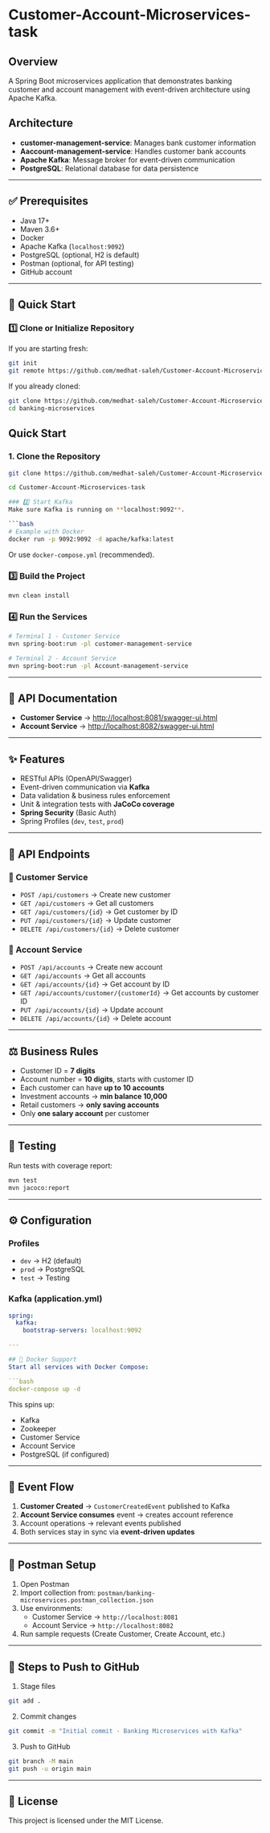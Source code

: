 # Customer-Account-Microservices-task


## Overview

A Spring Boot microservices application that demonstrates banking customer and account management with event-driven architecture using Apache Kafka.

## Architecture

- **customer-management-service**: Manages bank customer information
- **Aaccount-management-service**: Handles customer bank accounts  
- **Apache Kafka**: Message broker for event-driven communication
- **PostgreSQL**: Relational database for data persistence
---

## ✅ Prerequisites
- Java 17+  
- Maven 3.6+  
- Docker  
- Apache Kafka (`localhost:9092`)  
- PostgreSQL (optional, H2 is default)  
- Postman (optional, for API testing)  
- GitHub account  

---

## 🚀 Quick Start

### 1️⃣ Clone or Initialize Repository
If you are starting fresh:
```bash
git init
git remote https://github.com/medhat-saleh/Customer-Account-Microservices-task.git
```

If you already cloned:
```bash
git clone https://github.com/medhat-saleh/Customer-Account-Microservices-task.git
cd banking-microservices
```
## Quick Start

### 1. Clone the Repository
```bash
git clone https://github.com/medhat-saleh/Customer-Account-Microservices-task.git

cd Customer-Account-Microservices-task

### 2️⃣ Start Kafka
Make sure Kafka is running on **localhost:9092**.  

```bash
# Example with Docker
docker run -p 9092:9092 -d apache/kafka:latest
```

Or use `docker-compose.yml` (recommended).

### 3️⃣ Build the Project
```bash
mvn clean install
```

### 4️⃣ Run the Services
```bash
# Terminal 1 - Customer Service
mvn spring-boot:run -pl customer-management-service

# Terminal 2 - Account Service
mvn spring-boot:run -pl Account-management-service 
```

---

## 📖 API Documentation
- **Customer Service** → [http://localhost:8081/swagger-ui.html](http://localhost:8081/swagger-ui.html)  
- **Account Service** → [http://localhost:8082/swagger-ui.html](http://localhost:8082/swagger-ui.html)  

---

## ✨ Features
- RESTful APIs (OpenAPI/Swagger)  
- Event-driven communication via **Kafka**  
- Data validation & business rules enforcement  
- Unit & integration tests with **JaCoCo coverage**  
- **Spring Security** (Basic Auth)  
- Spring Profiles (`dev`, `test`, `prod`)  

---

## 📂 API Endpoints

### 🔹 Customer Service
- `POST /api/customers` → Create new customer  
- `GET /api/customers` → Get all customers  
- `GET /api/customers/{id}` → Get customer by ID  
- `PUT /api/customers/{id}` → Update customer  
- `DELETE /api/customers/{id}` → Delete customer  

### 🔹 Account Service
- `POST /api/accounts` → Create new account  
- `GET /api/accounts` → Get all accounts  
- `GET /api/accounts/{id}` → Get account by ID  
- `GET /api/accounts/customer/{customerId}` → Get accounts by customer ID  
- `PUT /api/accounts/{id}` → Update account  
- `DELETE /api/accounts/{id}` → Delete account  

---

## ⚖️ Business Rules
- Customer ID = **7 digits**  
- Account number = **10 digits**, starts with customer ID  
- Each customer can have **up to 10 accounts**  
- Investment accounts → **min balance 10,000**  
- Retail customers → **only saving accounts**  
- Only **one salary account** per customer  

---

## 🧪 Testing
Run tests with coverage report:  

```bash
mvn test
mvn jacoco:report
```

---

## ⚙️ Configuration

### Profiles
- `dev` → H2 (default)  
- `prod` → PostgreSQL  
- `test` → Testing  

### Kafka (application.yml)
```yaml
spring:
  kafka:
    bootstrap-servers: localhost:9092

---

## 🐳 Docker Support
Start all services with Docker Compose:  

```bash
docker-compose up -d
```

This spins up:
- Kafka  
- Zookeeper  
- Customer Service  
- Account Service  
- PostgreSQL (if configured)  

---

## 🔄 Event Flow
1. **Customer Created** → `CustomerCreatedEvent` published to Kafka  
2. **Account Service consumes** event → creates account reference  
3. Account operations → relevant events published  
4. Both services stay in sync via **event-driven updates**  

---

## 🧰 Postman Setup
1. Open Postman  
2. Import collection from: `postman/banking-microservices.postman_collection.json`  
3. Use environments:  
   - Customer Service → `http://localhost:8081`  
   - Account Service → `http://localhost:8082`  
4. Run sample requests (Create Customer, Create Account, etc.)  

---

## 🚀 Steps to Push to GitHub
1. Stage files  
```bash
git add .
```

2. Commit changes  
```bash
git commit -m "Initial commit - Banking Microservices with Kafka"
```

3. Push to GitHub  
```bash
git branch -M main
git push -u origin main
```

---

## 📜 License
This project is licensed under the MIT License.
